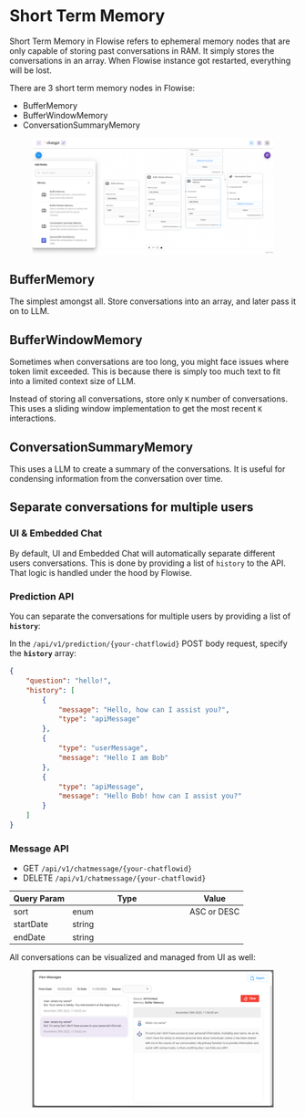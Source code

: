 # Short Term Memory

Short Term Memory in Flowise refers to ephemeral memory nodes that are only capable of storing past conversations in RAM. It simply stores the conversations in an array. When Flowise instance got restarted, everything will be lost.

There are 3 short term memory nodes in Flowise:

* BufferMemory
* BufferWindowMemory
* ConversationSummaryMemory

<figure><img src="../../.gitbook/assets/screely-1699893014634.png" alt=""><figcaption></figcaption></figure>

## BufferMemory

The simplest amongst all. Store conversations into an array, and later pass it on to LLM.

## BufferWindowMemory

Sometimes when conversations are too long, you might face issues where token limit exceeded. This is because there is simply too much text to fit into a limited context size of LLM.

Instead of storing all conversations, store only `K` number of conversations. This uses a sliding window implementation to get the most recent `K` interactions.

## ConversationSummaryMemory

This uses a LLM to create a summary of the conversations. It is useful for condensing information from the conversation over time.&#x20;



## Separate conversations for multiple users

### UI & Embedded Chat

By default, UI and Embedded Chat will automatically separate different users conversations. This is done by providing a list of `history` to the API. That logic is handled under the hood by Flowise.

### Prediction API

You can separate the conversations for multiple users by providing a list of **`history`**:

In the `/api/v1/prediction/{your-chatflowid}` POST body request, specify the **`history`** array:

```json
{
    "question": "hello!",
    "history": [
        {
            "message": "Hello, how can I assist you?",
            "type": "apiMessage"
        },
        {
            "type": "userMessage",
            "message": "Hello I am Bob"
        },
        {
            "type": "apiMessage",
            "message": "Hello Bob! how can I assist you?"
        }
    ]
}
```

### Message API

* GET `/api/v1/chatmessage/{your-chatflowid}`
* DELETE `/api/v1/chatmessage/{your-chatflowid}`

<table><thead><tr><th>Query Param</th><th width="192">Type</th><th>Value</th></tr></thead><tbody><tr><td>sort</td><td>enum</td><td>ASC or DESC</td></tr><tr><td>startDate</td><td>string</td><td></td></tr><tr><td>endDate</td><td>string</td><td></td></tr></tbody></table>

All conversations can be visualized and managed from UI as well:

<figure><img src="../../.gitbook/assets/image (4) (1) (1) (1).png" alt=""><figcaption></figcaption></figure>
